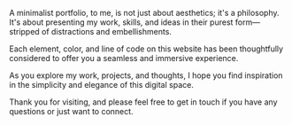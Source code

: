 A minimalist portfolio, to me, is not just about aesthetics; it's a philosophy. It's about presenting my work, skills, and ideas in their purest form—stripped of distractions and embellishments.

Each element, color, and line of code on this website has been thoughtfully considered to offer you a seamless and immersive experience.

As you explore my work, projects, and thoughts, I hope you find inspiration in the simplicity and elegance of this digital space.

Thank you for visiting, and please feel free to get in touch if you have any questions or just want to connect.

